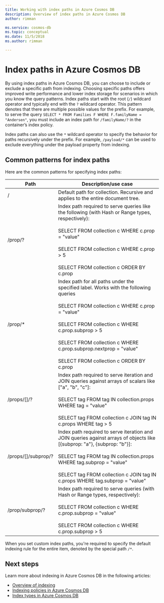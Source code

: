 ```yaml
---
title: Working with index paths in Azure Cosmos DB
description: Overview of index paths in Azure Cosmos DB
author: rimman

ms.service: cosmos-db
ms.topic: conceptual
ms.date: 11/5/2018
ms.author: rimman

---
```


# Index paths in Azure Cosmos DB

By using index paths in Azure Cosmos DB, you can choose to include or exclude a specific path from indexing. Choosing specific paths offers improved write performance and lower index storage for scenarios in which you know the query patterns. Index paths start with the root (`/`) wildcard operator and typically end with the `?` wildcard operator. This pattern denotes that there are multiple possible values for the prefix. For example, to serve the query `SELECT * FROM Families F WHERE F.familyName = "Andersen"`, you must include an index path for `/familyName/?` in the container’s index policy.

Index paths can also use the `*` wildcard operator to specify the behavior for paths recursively under the prefix. For example, `/payload/*` can be used to exclude everything under the payload property from indexing.

## Common patterns for index paths

Here are the common patterns for specifying index paths:

| **Path** | **Description/use case** |
| ---------- | ------- |
| /   | Default path for collection. Recursive and applies to the entire document tree.|
| /prop/?  | Index path required to serve queries like the following (with Hash or Range types, respectively):<br><br>SELECT FROM collection c WHERE c.prop = "value"<br><br>SELECT FROM collection c WHERE c.prop > 5<br><br>SELECT FROM collection c ORDER BY c.prop  |
| /prop/*  | Index path for all paths under the specified label. Works with the following queries<br><br>SELECT FROM collection c WHERE c.prop = "value"<br><br>SELECT FROM collection c WHERE c.prop.subprop > 5<br><br>SELECT FROM collection c WHERE c.prop.subprop.nextprop = "value"<br><br>SELECT FROM collection c ORDER BY c.prop |
| /props/[]/?  | Index path required to serve iteration and JOIN queries against arrays of scalars like ["a", "b", "c"]:<br><br>SELECT tag FROM tag IN collection.props WHERE tag = "value"<br><br>SELECT tag FROM collection c JOIN tag IN c.props WHERE tag > 5  |
| /props/[]/subprop/? | Index path required to serve iteration and JOIN queries against arrays of objects like [{subprop: "a"}, {subprop: "b"}]:<br><br>SELECT tag FROM tag IN collection.props WHERE tag.subprop = "value"<br><br>SELECT tag FROM collection c JOIN tag IN c.props WHERE tag.subprop = "value" |
| /prop/subprop/? | Index path required to serve queries (with Hash or Range types, respectively):<br><br>SELECT FROM collection c WHERE c.prop.subprop = "value"<br><br>SELECT FROM collection c WHERE c.prop.subprop > 5  |

When you set custom index paths, you're required to specify the default indexing rule for the entire item, denoted by the special path `/*`.

## Next steps

Learn more about indexing in Azure Cosmos DB in the following articles:

- [Overview of indexing](indexing-overview.md)
- [Indexing policies in Azure Cosmos DB](indexing-policies.md)
- [Index types in Azure Cosmos DB](index-types.md)
